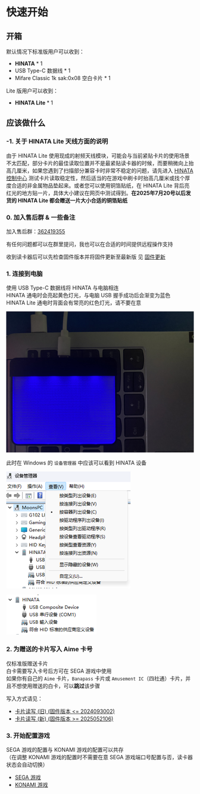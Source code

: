 # 快速开始

## 开箱
默认情况下标准版用户可以收到：
* **HINATA** * 1
* USB Type-C 数据线 * 1
* Mifare Classic 1k sak:0x08 空白卡片 * 1

Lite 版用户可以收到：
* **HINATA Lite** * 1

## 应该做什么

### -1. 关于 HINATA Lite 天线方面的说明
由于 HINATA Lite 使用现成的射频天线模块，可能会与当前紧贴卡片的使用场景不太匹配，部分卡片的最佳读取位置并不是最紧贴读卡器的时候，而要稍微向上抬高几厘米，如果您遇到了扫描部分兼容卡时非常不稳定的问题，请先进入 [HINATA 控制中心](HCC/index.md) 测试卡片读取稳定性，然后适当的在游戏中刷卡时抬高几厘米或找个厚度合适的非金属物品垫起来。或者您可以使用铜箔贴纸，在 HINATA Lite 背后亮红光的地方贴一片，具体大小建议在网页中测试得到。**在2025年7月20号以后发货的 HINATA Lite 都会赠送一片大小合适的铜箔贴纸**

### 0. 加入售后群 & 一些备注
加入售后群：[362419355](https://qm.qq.com/q/uKIsTeNXyw)

有任何问题都可以在群里提问，我也可以在合适的时间提供远程操作支持

收到读卡器后可以先检查固件版本并将固件更新至最新版 见 [固件更新](Update/index.md)

### 1. 连接到电脑
使用 USB Type-C 数据线将 HINATA 与电脑相连  
HINATA 通电时会亮起黄色灯光，与电脑 USB 握手成功后会渐变为蓝色  
HINATA Lite 通电时背面会有常亮的红色灯光，请不要在意

![connection](</assets/connection.jpg>)

此时在 Windows 的 ```设备管理器``` 中应该可以看到 HINATA 设备

![devmgr0](<assets/devmgr0.png>)

![devmgr1](<assets/devmgr1.png>)


### 2. 为赠送的卡片写入 Aime 卡号
仅标准版赠送卡片  
白卡需要写入卡号后方可在 SEGA 游戏中使用  
如果你有自己的 `Aime` 卡片，`Banapass` 卡片或 `Amusement IC`（四社通）卡片，并且不想使用赠送的白卡，可以**跳过**该步骤

写入方式请见：
* [卡片读写 (旧) (固件版本 <= 2024093002)](HCP/index.md#卡片读写)
* [卡片读写 (新) (固件版本 >= 2025052106)](HCC/index.md#卡片读写)

### 3. 开始配置游戏
SEGA 游戏的配置与 KONAMI 游戏的配置可以共存  
（在调整 KONAMI 游戏的配置时不需要在意 SEGA 游戏端口号配置与否，读卡器状态会自动切换）
* [SEGA 游戏](SEGA/index.md)
* [KONAMI 游戏](KONAMI/index.md)

